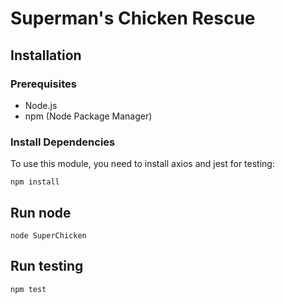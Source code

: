 
# Superman's Chicken Rescue

## Installation
### Prerequisites
- Node.js
- npm (Node Package Manager)
### Install Dependencies
To use this module, you need to install axios and jest for testing:
```
npm install
```

## Run node
```
node SuperChicken
```

## Run testing
```
npm test
```
